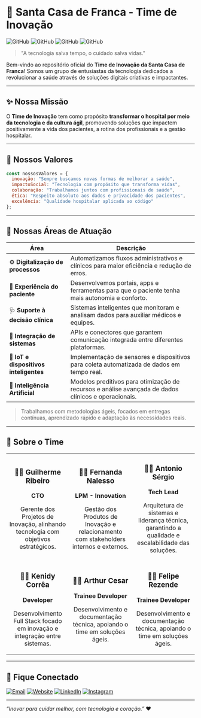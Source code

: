 # 🏥 Santa Casa de Franca - Time de Inovação

![GitHub](https://img.shields.io/badge/Inovação-Healthcare-teal?style=for-the-badge)
![GitHub](https://img.shields.io/badge/Tecnologia-Social-blue?style=for-the-badge)
![GitHub](https://img.shields.io/badge/Documentação-Completa-success?style=for-the-badge)
![GitHub](https://img.shields.io/badge/Open--Source-Saúde-brightgreen?style=for-the-badge)

> "A tecnologia salva tempo, o cuidado salva vidas."

Bem-vindo ao repositório oficial do **Time de Inovação da Santa Casa de Franca**! Somos um grupo de entusiastas da tecnologia dedicados a revolucionar a saúde através de soluções digitais criativas e impactantes.

---

## ✨ Nossa Missão

O **Time de Inovação** tem como propósito **transformar o hospital por meio da tecnologia e da cultura ágil**, promovendo soluções que impactem positivamente a vida dos pacientes, a rotina dos profissionais e a gestão hospitalar.

---

## 🌟 Nossos Valores

```javascript
const nossosValores = {
  inovação: "Sempre buscamos novas formas de melhorar a saúde",
  impactoSocial: "Tecnologia com propósito que transforma vidas",
  colaboração: "Trabalhamos juntos com profissionais de saúde",
  ética: "Respeito absoluto aos dados e privacidade dos pacientes",
  excelência: "Qualidade hospitalar aplicada ao código"
};
```
---

## 🎯 Nossas Áreas de Atuação

| Área                          | Descrição                                                                                      | 
|-------------------------------|------------------------------------------------------------------------------------------------|
| ⚙️ **Digitalização de processos** | Automatizamos fluxos administrativos e clínicos para maior eficiência e redução de erros.     |
| 📱 **Experiência do paciente**     | Desenvolvemos portais, apps e ferramentas para que o paciente tenha mais autonomia e conforto.|
| 🩺 **Suporte à decisão clínica**   | Sistemas inteligentes que monitoram e analisam dados para auxiliar médicos e equipes.          |
| 🔗 **Integração de sistemas**      | APIs e conectores que garantem comunicação integrada entre diferentes plataformas.|
| 📡 **IoT e dispositivos inteligentes** | Implementação de sensores e dispositivos para coleta automatizada de dados em tempo real.    |
| 🤖 **Inteligência Artificial**     | Modelos preditivos para otimização de recursos e análise avançada de dados clínicos e operacionais.|

> Trabalhamos com metodologias ágeis, focados em entregas contínuas, aprendizado rápido e adaptação às necessidades reais.

---

## 🧠 Sobre o Time

<table>
  <tr>
    <td align="center" width="300">
      <h3>👨‍💻 Guilherme Ribeiro</h3>
      <p><strong>CTO</strong></p>
      <p>Gerente dos Projetos de Inovação, alinhando tecnologia com objetivos estratégicos.</p>
    </td>
    <td align="center" width="300">
      <h3>👩‍💻 Fernanda Nalesso</h3>
      <p><strong>LPM - Innovation</strong></p>
      <p>Gestão dos Produtos de Inovação e relacionamento com stakeholders internos e externos.</p>
    </td>
    <td align="center" width="300">
      <h3>👨‍💻 Antonio Sérgio</h3>
      <p><strong>Tech Lead</strong></p>
      <p>Arquitetura de sistemas e liderança técnica, garantindo a qualidade e escalabilidade das soluções.</p>
    </td>
  </tr>
  <tr>
    <td align="center" width="300">
      <h3>👩‍💻 Kenidy Corrêa</h3>
      <p><strong>Developer</strong></p>
      <p>Desenvolvimento Full Stack focado em inovação e integração entre sistemas.</p>
    </td>
    <td align="center" width="300">
      <h3>👨‍💻 Arthur Cesar</h3>
      <p><strong>Trainee Developer</strong></p>
      <p>Desenvolvimento e documentação técnica, apoiando o time em soluções ágeis.</p>
    </td>
    <td align="center" width="300">
      <h3>👩‍💻 Felipe Rezende</h3>
      <p><strong>Trainee Developer</strong></p>
      <p>Desenvolvimento e documentação técnica, apoiando o time em soluções ágeis.</p>
    </td>
  </tr>
</table>

---

## 📢 Fique Conectado

[![Email](https://img.shields.io/badge/Email-contato%40santacasadefranca.com.br-blue)](mailto:inovacao.melhoria@santacasadefranca.com.br)
[![Website](https://img.shields.io/badge/Website-Santa_Casa-green)](https://www.gruposantacasadefranca.com.br/)
[![LinkedIn](https://img.shields.io/badge/LinkedIn-Time_de_Inovação-blue)](https://www.linkedin.com/company/gruposantacasadefranca/)
[![Instagram](https://img.shields.io/badge/Instagram-@santacasafranca-purple)](https://www.instagram.com/gruposantacasadefranca/)

---

*“Inovar para cuidar melhor, com tecnologia e coração.”* ❤️
